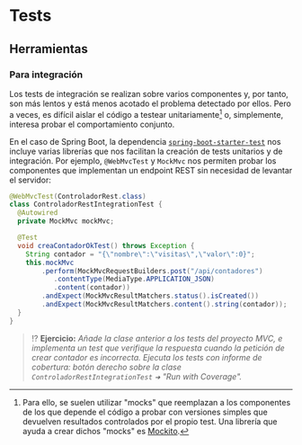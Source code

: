 # Tests

## Herramientas

### Para integración

Los tests de integración se realizan sobre varios componentes y, por tanto, son más lentos y está menos acotado el problema detectado por ellos. Pero a veces, es difícil aislar el código a testear unitariamente[^1] o, simplemente, interesa probar el comportamiento conjunto.

En el caso de Spring Boot, la dependencia [`spring-boot-starter-test`](https://docs.spring.io/spring-boot/docs/1.5.7.RELEASE/reference/html/boot-features-testing.html) nos incluye varias librerías que nos facilitan la creación de tests unitarios y de integración. Por ejemplo, `@WebMvcTest` y `MockMvc` nos permiten probar los componentes que implementan un endpoint REST sin necesidad de levantar el servidor:

```java
@WebMvcTest(ControladorRest.class)
class ControladorRestIntegrationTest {
  @Autowired
  private MockMvc mockMvc;

  @Test
  void creaContadorOkTest() throws Exception {
    String contador = "{\"nombre\":\"visitas\",\"valor\":0}";
    this.mockMvc
        .perform(MockMvcRequestBuilders.post("/api/contadores")
           .contentType(MediaType.APPLICATION_JSON)
           .content(contador))
        .andExpect(MockMvcResultMatchers.status().isCreated())
        .andExpect(MockMvcResultMatchers.content().string(contador));
  }
}
```

> ⁉️ **Ejercicio:** _Añade la clase anterior a los tests del proyecto MVC, e implementa un test que verifique la respuesta cuando la petición de crear contador es incorrecta. Ejecuta los tests con informe de cobertura: botón derecho sobre la clase `ControladorRestIntegrationTest` `➜` "Run with Coverage"._

[^1]: Para ello, se suelen utilizar "mocks" que reemplazan a los componentes de los que depende el código a probar con versiones simples que devuelven resultados controlados por el propio test. Una librería que ayuda a crear dichos "mocks" es [Mockito](https://site.mockito.org/).